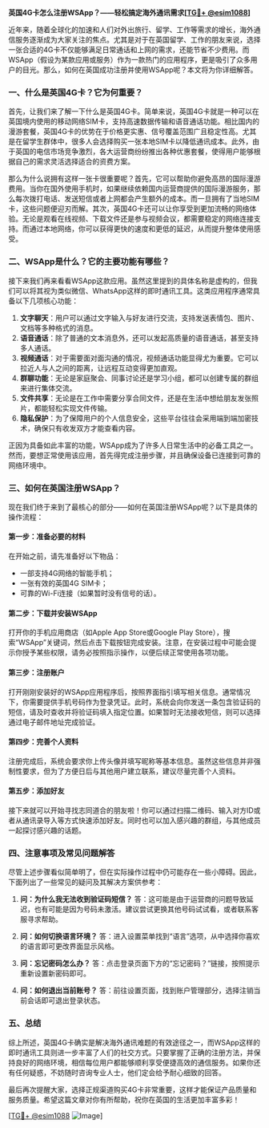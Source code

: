 **英国4G卡怎么注册WSApp？——轻松搞定海外通讯需求[[TG💪+ @esim1088](https://t.me/s/esim1088)]**

近年来，随着全球化的加速和人们对外出旅行、留学、工作等需求的增长，海外通信服务逐渐成为大家关注的焦点。尤其是对于在英国留学、工作的朋友来说，选择一张合适的4G卡不仅能够满足日常通话和上网的需求，还能节省不少费用。而WSApp（假设为某款应用或服务）作为一款热门的应用程序，更是吸引了众多用户的目光。那么，如何在英国成功注册并使用WSApp呢？本文将为你详细解答。

### 一、什么是英国4G卡？它为何重要？

首先，让我们来了解一下什么是英国4G卡。简单来说，英国4G卡就是一种可以在英国境内使用的移动网络SIM卡，支持高速数据传输和语音通话功能。相比国内的漫游套餐，英国4G卡的优势在于价格更实惠、信号覆盖范围广且稳定性高。尤其是在留学生群体中，很多人会选择购买一张本地SIM卡以降低通讯成本。此外，由于英国的电信市场竞争激烈，各大运营商纷纷推出各种优惠套餐，使得用户能够根据自己的需求灵活选择适合的资费方案。

那么为什么说拥有这样一张卡很重要呢？首先，它可以帮助你避免高昂的国际漫游费用。当你在国外使用手机时，如果继续依赖国内运营商提供的国际漫游服务，那么每次拨打电话、发送短信或者上网都会产生额外的成本。而一旦拥有了当地SIM卡，这些问题便迎刃而解。其次，英国4G卡还可以让你享受到更加流畅的网络体验。无论是观看在线视频、下载文件还是参与视频会议，都需要稳定的网络连接支持。而通过本地网络，你可以获得更快的速度和更低的延迟，从而提升整体使用感受。

### 二、WSApp是什么？它的主要功能有哪些？

接下来我们再来看看WSApp这款应用。虽然这里提到的具体名称是虚构的，但我们可以将其视为类似微信、WhatsApp这样的即时通讯工具。这类应用程序通常具备以下几项核心功能：

1. **文字聊天**：用户可以通过文字输入与好友进行交流，支持发送表情包、图片、文档等多种格式的消息。
2. **语音通话**：除了普通的文本消息外，还可以发起高质量的语音通话，甚至支持多人通话。
3. **视频通话**：对于需要面对面沟通的情况，视频通话功能显得尤为重要。它可以拉近人与人之间的距离，让远程互动变得更加直观。
4. **群聊功能**：无论是家庭聚会、同事讨论还是学习小组，都可以创建专属的群组来进行集体交流。
5. **文件共享**：无论是在工作中需要分享合同文件，还是在生活中想给朋友发张照片，都能轻松实现文件传输。
6. **隐私保护**：为了保障用户的个人信息安全，这些平台往往会采用端到端加密技术，确保只有收发双方才能查看内容。

正因为具备如此丰富的功能，WSApp成为了许多人日常生活中的必备工具之一。然而，要想正常使用该应用，首先得完成注册步骤，并且确保设备已连接到可靠的网络环境中。

### 三、如何在英国注册WSApp？

现在我们终于来到了最核心的部分——如何在英国注册WSApp呢？以下是具体的操作流程：

#### 第一步：准备必要的材料
在开始之前，请先准备好以下物品：
- 一部支持4G网络的智能手机；
- 一张有效的英国4G SIM卡；
- 可靠的Wi-Fi连接（如果暂时没有信号的话）。

#### 第二步：下载并安装WSApp
打开你的手机应用商店（如Apple App Store或Google Play Store），搜索“WSApp”关键词，然后点击下载按钮完成安装。注意，在安装过程中可能会提示你授予某些权限，请务必按照指示操作，以便后续正常使用各项功能。

#### 第三步：注册账户
打开刚刚安装好的WSApp应用程序后，按照界面指引填写相关信息。通常情况下，你需要提供手机号码作为登录凭证。此时，系统会向你发送一条包含验证码的短信，请及时查收并将验证码填入指定位置。如果暂时无法接收短信，则可以选择通过电子邮件地址完成验证。

#### 第四步：完善个人资料
注册完成后，系统会要求你上传头像并填写昵称等基本信息。虽然这些信息并非强制性要求，但为了方便日后与其他用户建立联系，建议尽量完善个人资料。

#### 第五步：添加好友
接下来就可以开始寻找志同道合的朋友啦！你可以通过扫描二维码、输入对方ID或者从通讯录导入等方式快速添加好友。同时也可以加入感兴趣的群组，与其他成员一起探讨感兴趣的话题。

### 四、注意事项及常见问题解答

尽管上述步骤看似简单明了，但在实际操作过程中仍可能存在一些小障碍。因此，下面列出了一些常见的疑问及其解决方案供参考：

1. **问：为什么我无法收到验证码短信？**
   答：这可能是由于运营商的问题导致延迟，也有可能是因为号码未激活。建议尝试更换其他号码试试看，或者联系客服寻求帮助。

2. **问：如何切换语言环境？**
   答：进入设置菜单找到“语言”选项，从中选择你喜欢的语言即可更改界面显示风格。

3. **问：忘记密码怎么办？**
   答：点击登录页面下方的“忘记密码？”链接，按照提示重新设置新密码即可。

4. **问：如何退出当前账号？**
   答：前往设置页面，找到账户管理部分，选择注销当前会话即可退出登录状态。

### 五、总结

综上所述，英国4G卡确实是解决海外通讯难题的有效途径之一，而WSApp这样的即时通讯工具则进一步丰富了人们的社交方式。只要掌握了正确的注册方法，并保持良好的网络环境，相信每位用户都能够顺利享受便捷高效的通信服务。如果你还有任何疑惑，不妨随时咨询专业人士，他们定会给予耐心细致的回答。

最后再次提醒大家，选择正规渠道购买4G卡非常重要，这样才能保证产品质量和服务质量。希望这篇文章对你有所帮助，祝你在英国的生活更加丰富多彩！

[[TG💪+ @esim1088](https://t.me/s/esim1088) ![Image](https://i.postimg.cc/4NQfJmqS/Snipaste-2025-05-13-00-14-12.png)]